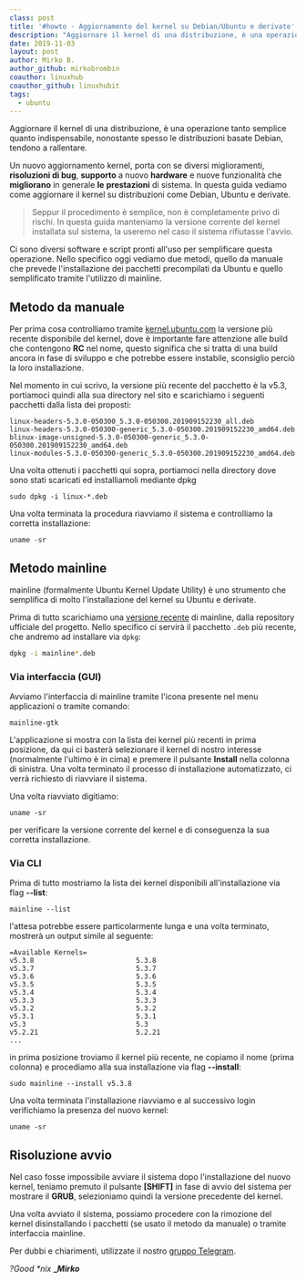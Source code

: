 ```yaml
---
class: post
title: '#howto - Aggiornamento del kernel su Debian/Ubuntu e derivate'
description: "Aggiornare il kernel di una distribuzione, è una operazione tanto semplice quanto indispensabile, nonostante spesso le di.."
date: 2019-11-03
layout: post
author: Mirko B.
author_github: mirkobrombin
coauthor: linuxhub
coauthor_github: linuxhubit
tags:
  - ubuntu
---
```

Aggiornare il kernel di una distribuzione, è una operazione tanto semplice quanto indispensabile, nonostante spesso le distribuzioni basate Debian, tendono a rallentare.

Un nuovo aggiornamento kernel, porta con se diversi miglioramenti, **risoluzioni di bug**, **supporto** a nuovo **hardware** e nuove funzionalità che **migliorano** in generale **le** **prestazioni** di sistema. In questa guida vediamo come aggiornare il kernel su distribuzioni come Debian, Ubuntu e derivate.

> Seppur il procedimento è semplice, non è completamente privo di rischi. In questa guida manteniamo la versione corrente del kernel installata sul sistema, la useremo nel caso il sistema rifiutasse l'avvio.

Ci sono diversi software e script pronti all'uso per semplificare questa operazione. Nello specifico oggi vediamo due metodi, quello da manuale che prevede l'installazione dei pacchetti precompilati da Ubuntu e quello semplificato tramite l'utilizzo di mainline.

## Metodo da manuale

Per prima cosa controlliamo tramite [kernel.ubuntu.com](https://kernel.ubuntu.com/~kernel-ppa/mainline/) la versione più recente disponibile del kernel, dove è importante fare attenzione alle build che contengono **RC** nel nome, questo significa che si tratta di una build ancora in fase di sviluppo e che potrebbe essere instabile, sconsiglio perciò la loro installazione.

Nel momento in cui scrivo, la versione più recente del pacchetto è la v5.3, portiamoci quindi alla sua directory nel sito e scarichiamo i seguenti pacchetti dalla lista dei proposti:

    linux-headers-5.3.0-050300_5.3.0-050300.201909152230_all.deb
    linux-headers-5.3.0-050300-generic_5.3.0-050300.201909152230_amd64.deb
    blinux-image-unsigned-5.3.0-050300-generic_5.3.0-050300.201909152230_amd64.deb
    linux-modules-5.3.0-050300-generic_5.3.0-050300.201909152230_amd64.deb

Una volta ottenuti i pacchetti qui sopra, portiamoci nella directory dove sono stati scaricati ed installiamoli mediante dpkg

    sudo dpkg -i linux-*.deb

Una volta terminata la procedura riavviamo il sistema e controlliamo la corretta installazione:

    uname -sr

## Metodo mainline

mainline (formalmente Ubuntu Kernel Update Utility) è uno strumento che semplifica di molto l'installazione del kernel su Ubuntu e derivate.

Prima di tutto scarichiamo una [versione recente](https://github.com/bkw777/mainline/releases) di mainline, dalla repository ufficiale del progetto.
Nello specifico ci servirà il pacchetto `.deb` più recente, che andremo ad installare via `dpkg`:

```bash
dpkg -i mainline*.deb
```

### Via interfaccia (GUI)

Avviamo l'interfaccia di mainline tramite l'icona presente nel menu applicazioni o tramite comando:

    mainline-gtk

L'applicazione si mostra con la lista dei kernel più recenti in prima posizione, da qui ci basterà selezionare il kernel di nostro interesse (normalmente l'ultimo è in cima) e premere il pulsante **Install** nella colonna di sinistra. Una volta terminato il processo di installazione automatizzato, ci verrà richiesto di riavviare il sistema.

Una volta riavviato digitiamo:

    uname -sr

per verificare la versione corrente del kernel e di conseguenza la sua corretta installazione.

### Via CLI

Prima di tutto mostriamo la lista dei kernel disponibili all'installazione via flag **--list**:

    mainline --list

l'attesa potrebbe essere particolarmente lunga e una volta terminato, mostrerà un output simile al seguente:

    =Available Kernels=
    v5.3.8                         5.3.8                     
    v5.3.7                         5.3.7                     
    v5.3.6                         5.3.6                     
    v5.3.5                         5.3.5                     
    v5.3.4                         5.3.4                     
    v5.3.3                         5.3.3                     
    v5.3.2                         5.3.2                     
    v5.3.1                         5.3.1                     
    v5.3                           5.3                      
    v5.2.21                        5.2.21         
    ...

in prima posizione troviamo il kernel più recente, ne copiamo il nome (prima colonna) e procediamo alla sua installazione via flag **--install**:

    sudo mainline --install v5.3.8

Una volta terminata l'installazione riavviamo e al successivo login verifichiamo la presenza del nuovo kernel:

    uname -sr

## Risoluzione avvio

Nel caso fosse impossibile avviare il sistema dopo l'installazione del nuovo kernel, teniamo premuto il pulsante **[SHIFT]** in fase di avvio del sistema per mostrare il **GRUB**, selezioniamo quindi la versione precedente del kernel.

Una volta avviato il sistema, possiamo procedere con la rimozione del kernel disinstallando i pacchetti (se usato il metodo da manuale) o tramite interfaccia mainline.

Per dubbi e chiarimenti, utilizzate il nostro [gruppo Telegram](https://t.me/linuxpeople).

_?Good *nix_ **__Mirko_**